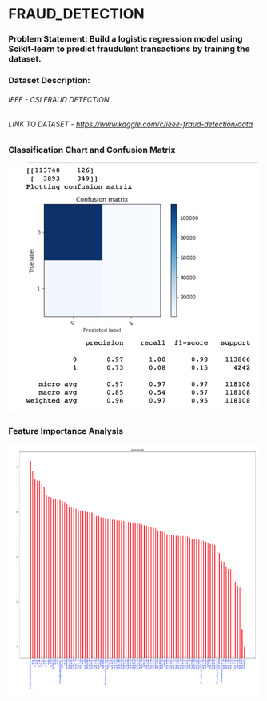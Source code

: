 # FRAUD_DETECTION

### Problem Statement: Build a logistic regression model using Scikit-learn to predict fraudulent transactions by training the dataset.

### Dataset Description:

###### IEEE - CSI FRAUD DETECTION

###### LINK TO DATASET - https://www.kaggle.com/c/ieee-fraud-detection/data

###  Classification Chart and Confusion Matrix
<img src ="report.png" height="500px" width="500px">


### Feature Importance Analysis
<img src ="feature_importances.png" height="500px" width="1000px">
